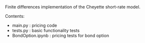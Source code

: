 Finite differences implementation of the Cheyette short-rate model.

Contents:
- main.py : pricing code
- tests.py : basic functionality tests
- BondOption.ipynb : pricing tests for bond option